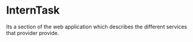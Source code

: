 # InternTask
Its a section of the web application which describes the different services that provider provide.
